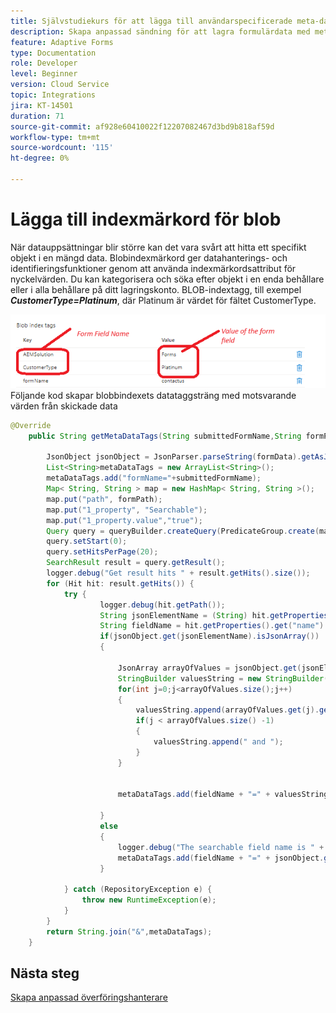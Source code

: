 ```yaml
---
title: Självstudiekurs för att lägga till användarspecificerade meta-datataggar
description: Skapa anpassad sändning för att lagra formulärdata med metadatataggar i Azure
feature: Adaptive Forms
type: Documentation
role: Developer
level: Beginner
version: Cloud Service
topic: Integrations
jira: KT-14501
duration: 71
source-git-commit: af928e60410022f12207082467d3bd9b818af59d
workflow-type: tm+mt
source-wordcount: '115'
ht-degree: 0%

---
```


# Lägga till indexmärkord för blob

När datauppsättningar blir större kan det vara svårt att hitta ett specifikt objekt i en mängd data. Blobindexmärkord ger datahanterings- och identifieringsfunktioner genom att använda indexmärkordsattribut för nyckelvärden. Du kan kategorisera och söka efter objekt i en enda behållare eller i alla behållare på ditt lagringskonto. BLOB-indextagg, till exempel _**CustomerType=Platinum**_, där Platinum är värdet för fältet CustomerType.

![index-tags](assets/blob-with-index-tags1.png)
Följande kod skapar blobbindexets datataggsträng med motsvarande värden från skickade data

```java
@Override
    public String getMetaDataTags(String submittedFormName,String formPath,Session session,String formData) {

        JsonObject jsonObject = JsonParser.parseString(formData).getAsJsonObject();
        List<String>metaDataTags = new ArrayList<String>();
        metaDataTags.add("formName="+submittedFormName);
        Map< String, String > map = new HashMap< String, String >();
        map.put("path", formPath);
        map.put("1_property", "Searchable");
        map.put("1_property.value","true");
        Query query = queryBuilder.createQuery(PredicateGroup.create(map),session);
        query.setStart(0);
        query.setHitsPerPage(20);
        SearchResult result = query.getResult();
        logger.debug("Get result hits " + result.getHits().size());
        for (Hit hit: result.getHits()) {
            try {
                    logger.debug(hit.getPath());
                    String jsonElementName = (String) hit.getProperties().get("name");
                    String fieldName = hit.getProperties().get("name").toString();
                    if(jsonObject.get(jsonElementName).isJsonArray())
                    {
                        
                        JsonArray arrayOfValues = jsonObject.get(jsonElementName).getAsJsonArray();
                        StringBuilder valuesString = new StringBuilder();
                        for(int j=0;j<arrayOfValues.size();j++)
                        {
                            valuesString.append(arrayOfValues.get(j).getAsString());
                            if(j < arrayOfValues.size() -1)
                            {
                                valuesString.append(" and ");
                            }
                        }

                        
                        metaDataTags.add(fieldName + "=" + valuesString.toString());

                    }
                    else
                    {
                        logger.debug("The searchable field name is " + fieldName + "the json element name is " + jsonElementName);
                        metaDataTags.add(fieldName + "=" + jsonObject.get(jsonElementName).getAsString());
                    }

            } catch (RepositoryException e) {
                throw new RuntimeException(e);
            }
        }
        return String.join("&",metaDataTags);
    }
```

## Nästa steg

[Skapa anpassad överföringshanterare](./create-custom-submit.md)


